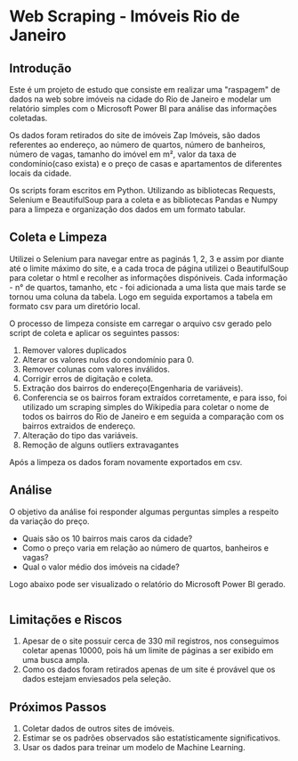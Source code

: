 # Web Scraping - Imóveis Rio de Janeiro
## Introdução
Este é um projeto de estudo que consiste em realizar uma "raspagem" de dados na web sobre imóveis na cidade do Rio de Janeiro e modelar um relatório simples com o Microsoft Power BI para análise das informações coletadas.

Os dados foram retirados do site de imóveis Zap Imóveis, são dados referentes ao endereço, ao número de quartos, número de banheiros, número de vagas, tamanho do imóvel em m², valor da taxa de condomínio(caso exista) e o preço de casas e apartamentos de diferentes locais da cidade. 

Os scripts foram escritos em Python. Utilizando as bibliotecas Requests, Selenium e BeautifulSoup para a coleta e as bibliotecas Pandas e Numpy para a limpeza e organização dos dados em um formato tabular.

## Coleta e Limpeza
Utilizei o Selenium para navegar entre as paginás 1, 2, 3 e assim por diante até o limite máximo do site, e a cada troca de página utilizei o BeautifulSoup para coletar o html e recolher as informações dispóniveis. Cada informação - n° de quartos, tamanho, etc - foi adicionada a uma lista que mais tarde se tornou uma coluna da tabela. Logo em seguida exportamos a tabela em formato csv para um diretório local.

O processo de limpeza consiste em carregar o arquivo csv gerado pelo script de coleta e aplicar os seguintes passos:

1. Remover valores duplicados
2. Alterar os valores nulos do condomínio para 0.
3. Remover colunas com valores inválidos.
4. Corrigir erros de digitação e coleta.
5. Extração dos bairros do endereço(Engenharia de variáveis).
6. Conferencia se os bairros foram extraídos corretamente, e para isso, foi utilizado um scraping simples do Wikipedia para coletar o nome de todos os bairros do Rio de Janeiro e em seguida a comparação com os bairros extraidos de endereço.
7. Alteração do tipo das variáveis.
8. Remoção de alguns outliers extravagantes

Após a limpeza os dados foram novamente exportados em csv.

## Análise
O objetivo da análise foi responder algumas perguntas simples a respeito da variação do preço.

- Quais são os 10 bairros mais caros da cidade?
- Como o preço varia em relação ao número de quartos, banheiros e vagas?
- Qual o valor médio dos imóveis na cidade?

Logo abaixo pode ser visualizado o relatório do Microsoft Power BI gerado.

<p align="center">
  <img src="">
</p>


## Limitações e Riscos
1. Apesar de o site possuir cerca de 330 mil registros, nos conseguimos coletar apenas 10000, pois há um limite de páginas a ser exibido em uma busca ampla.
2. Como os dados foram retirados apenas de um site é provável que os dados estejam enviesados pela seleção.

## Próximos Passos
1. Coletar dados de outros sites de imóveis.
2. Estimar se os padrões observados são estatísticamente significativos.
3. Usar os dados para treinar um modelo de Machine Learning.
